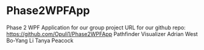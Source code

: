 # Phase2WPFApp
Phase 2 WPF Application for our group project
URL for our github repo: https://github.com/Opuli1/Phase2WPFApp
Pathfinder Visualizer
Adrian West
Bo-Yang Li
Tanya Peacock
